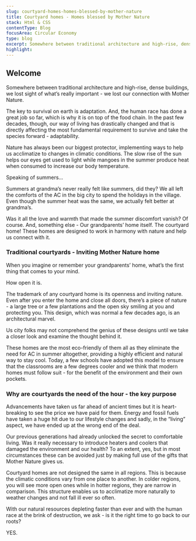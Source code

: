 ```yaml
---
slug: courtyard-homes-homes-blessed-by-mother-nature
title: Courtyard homes - Homes blessed by Mother Nature
stack: Html & CSS
contentType: Blog
focusArea: Circular Economy
type: blog
excerpt: Somewhere between traditional architecture and high-rise, dense buildings, we lost sight of what’s really important - we lost our connection with Mother Nature.
highlight:
---
```


## Welcome

Somewhere between traditional architecture and high-rise, dense buildings, we lost sight of what’s really important - we lost our connection with Mother Nature.

The key to survival on earth is adaptation. And, the human race has done a great job so far, which is why it is on top of the food chain. In the past few decades, though, our way of living has drastically changed and that is directly affecting the most fundamental requirement to survive and take the species forward - adaptability.

Nature has always been our biggest protector, implementing ways to help us acclimatize to changes in climatic conditions. The slow rise of the sun helps our eyes get used to light while mangoes in the summer produce heat when consumed to increase our body temperature.

Speaking of summers…

Summers at grandma’s never really felt like summers, did they? We all left the comforts of the AC in the big city to spend the holidays in the village. Even though the summer heat was the same, we actually felt better at grandma’s.

Was it all the love and warmth that made the summer discomfort vanish? Of course. And, something else - Our grandparents’ home itself. The courtyard home! These homes are designed to work in harmony with nature and help us connect with it.

### Traditional courtyards - Inviting Mother Nature home

When you imagine or remember your grandparents’ home, what’s the first thing that comes to your mind.

How open it is.

The trademark of any courtyard home is its openness and inviting nature. Even after you enter the home and close all doors, there’s a piece of nature - a large tree or a few plantations and the open sky smiling at you and protecting you. This design, which was normal a few decades ago, is an architectural marvel.

Us city folks may not comprehend the genius of these designs until we take a closer look and examine the thought behind it.

These homes are the most eco-friendly of them all as they eliminate the need for AC in summer altogether, providing a highly efficient and natural way to stay cool. Today, a few schools have adopted this model to ensure that the classrooms are a few degrees cooler and we think that modern homes must follow suit - for the benefit of the environment and their own pockets.

### Why are courtyards the need of the hour - the key purpose

Advancements have taken us far ahead of ancient times but it is heart-breaking to see the price we have paid for them. Energy and fossil fuels have taken a huge hit due to our lifestyle changes and sadly, in the “living” aspect, we have ended up at the wrong end of the deal.

Our previous generations had already unlocked the secret to comfortable living. Was it really necessary to introduce heaters and coolers that damaged the environment and our health? To an extent, yes, but in most circumstances these can be avoided just by making full use of the gifts that Mother Nature gives us.

Courtyard homes are not designed the same in all regions. This is because the climatic conditions vary from one place to another. In colder regions, you will see more open ones while in hotter regions, they are narrow in comparison. This structure enables us to acclimatize more naturally to weather changes and not fall ill ever so often.

With our natural resources depleting faster than ever and with the human race at the brink of destruction, we ask - is it the right time to go back to our roots?

YES.
